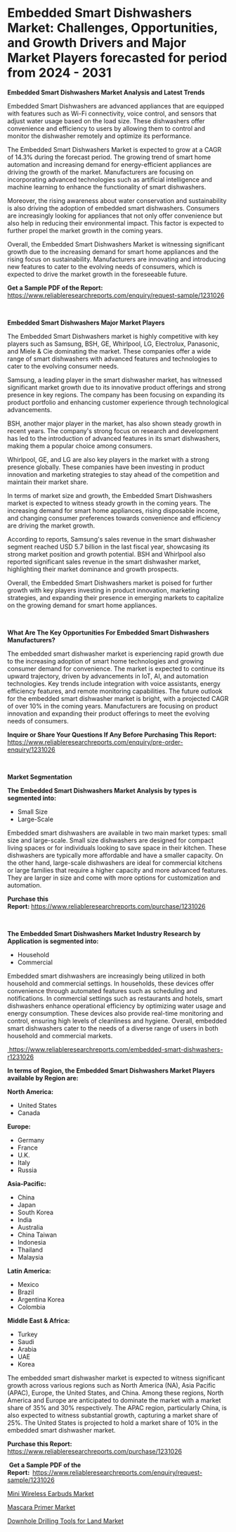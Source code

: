 <p><h1>Embedded Smart Dishwashers Market: Challenges, Opportunities, and Growth Drivers and Major Market Players forecasted for period from 2024 - 2031</h1></p><p><strong>Embedded Smart Dishwashers Market Analysis and Latest Trends</strong></p>
<p><p>Embedded Smart Dishwashers are advanced appliances that are equipped with features such as Wi-Fi connectivity, voice control, and sensors that adjust water usage based on the load size. These dishwashers offer convenience and efficiency to users by allowing them to control and monitor the dishwasher remotely and optimize its performance.</p><p>The Embedded Smart Dishwashers Market is expected to grow at a CAGR of 14.3% during the forecast period. The growing trend of smart home automation and increasing demand for energy-efficient appliances are driving the growth of the market. Manufacturers are focusing on incorporating advanced technologies such as artificial intelligence and machine learning to enhance the functionality of smart dishwashers.</p><p>Moreover, the rising awareness about water conservation and sustainability is also driving the adoption of embedded smart dishwashers. Consumers are increasingly looking for appliances that not only offer convenience but also help in reducing their environmental impact. This factor is expected to further propel the market growth in the coming years.</p><p>Overall, the Embedded Smart Dishwashers Market is witnessing significant growth due to the increasing demand for smart home appliances and the rising focus on sustainability. Manufacturers are innovating and introducing new features to cater to the evolving needs of consumers, which is expected to drive the market growth in the foreseeable future.</p></p>
<p><strong>Get a Sample PDF of the Report:&nbsp;</strong> <a href="https://www.reliableresearchreports.com/enquiry/request-sample/1231026">https://www.reliableresearchreports.com/enquiry/request-sample/1231026</a></p>
<p>&nbsp;</p>
<p><strong>Embedded Smart Dishwashers Major Market Players</strong></p>
<p><p>The Embedded Smart Dishwashers market is highly competitive with key players such as Samsung, BSH, GE, Whirlpool, LG, Electrolux, Panasonic, and Miele & Cie dominating the market. These companies offer a wide range of smart dishwashers with advanced features and technologies to cater to the evolving consumer needs.</p><p>Samsung, a leading player in the smart dishwasher market, has witnessed significant market growth due to its innovative product offerings and strong presence in key regions. The company has been focusing on expanding its product portfolio and enhancing customer experience through technological advancements.</p><p>BSH, another major player in the market, has also shown steady growth in recent years. The company's strong focus on research and development has led to the introduction of advanced features in its smart dishwashers, making them a popular choice among consumers.</p><p>Whirlpool, GE, and LG are also key players in the market with a strong presence globally. These companies have been investing in product innovation and marketing strategies to stay ahead of the competition and maintain their market share.</p><p>In terms of market size and growth, the Embedded Smart Dishwashers market is expected to witness steady growth in the coming years. The increasing demand for smart home appliances, rising disposable income, and changing consumer preferences towards convenience and efficiency are driving the market growth.</p><p>According to reports, Samsung's sales revenue in the smart dishwasher segment reached USD 5.7 billion in the last fiscal year, showcasing its strong market position and growth potential. BSH and Whirlpool also reported significant sales revenue in the smart dishwasher market, highlighting their market dominance and growth prospects.</p><p>Overall, the Embedded Smart Dishwashers market is poised for further growth with key players investing in product innovation, marketing strategies, and expanding their presence in emerging markets to capitalize on the growing demand for smart home appliances.</p></p>
<p>&nbsp;</p>
<p><strong>What Are The Key Opportunities For Embedded Smart Dishwashers Manufacturers?</strong></p>
<p><p>The embedded smart dishwasher market is experiencing rapid growth due to the increasing adoption of smart home technologies and growing consumer demand for convenience. The market is expected to continue its upward trajectory, driven by advancements in IoT, AI, and automation technologies. Key trends include integration with voice assistants, energy efficiency features, and remote monitoring capabilities. The future outlook for the embedded smart dishwasher market is bright, with a projected CAGR of over 10% in the coming years. Manufacturers are focusing on product innovation and expanding their product offerings to meet the evolving needs of consumers.</p></p>
<p><strong>Inquire or Share Your Questions If Any Before Purchasing This Report:</strong> <a href="https://www.reliableresearchreports.com/enquiry/pre-order-enquiry/1231026">https://www.reliableresearchreports.com/enquiry/pre-order-enquiry/1231026</a></p>
<p>&nbsp;</p>
<p><strong>Market Segmentation</strong></p>
<p><strong>The Embedded Smart Dishwashers Market Analysis by types is segmented into:</strong></p>
<p><ul><li>Small Size</li><li>Large-Scale</li></ul></p>
<p><p>Embedded smart dishwashers are available in two main market types: small size and large-scale. Small size dishwashers are designed for compact living spaces or for individuals looking to save space in their kitchen. These dishwashers are typically more affordable and have a smaller capacity. On the other hand, large-scale dishwashers are ideal for commercial kitchens or large families that require a higher capacity and more advanced features. They are larger in size and come with more options for customization and automation.</p></p>
<p><strong>Purchase this Report:&nbsp;</strong><a href="https://www.reliableresearchreports.com/purchase/1231026">https://www.reliableresearchreports.com/purchase/1231026</a></p>
<p>&nbsp;</p>
<p><strong>The Embedded Smart Dishwashers Market Industry Research by Application is segmented into:</strong></p>
<p><ul><li>Household</li><li>Commercial</li></ul></p>
<p><p>Embedded smart dishwashers are increasingly being utilized in both household and commercial settings. In households, these devices offer convenience through automated features such as scheduling and notifications. In commercial settings such as restaurants and hotels, smart dishwashers enhance operational efficiency by optimizing water usage and energy consumption. These devices also provide real-time monitoring and control, ensuring high levels of cleanliness and hygiene. Overall, embedded smart dishwashers cater to the needs of a diverse range of users in both household and commercial markets.</p></p>
<p><a href="https://www.reliableresearchreports.com/embedded-smart-dishwashers-r1231026">&nbsp;https://www.reliableresearchreports.com/embedded-smart-dishwashers-r1231026</a></p>
<p><strong>In terms of Region, the Embedded Smart Dishwashers Market Players available by Region are:</strong></p>
<p>
    <p> <strong> North America: </strong>
        <ul>
            <li>United States</li>
            <li>Canada</li>
        </ul>
        </p> 
    <p> <strong> Europe: </strong>
        <ul>
            <li>Germany</li>
            <li>France</li>
            <li>U.K.</li>
            <li>Italy</li>
            <li>Russia</li>
        </ul>
        </p> 
    <p> <strong> Asia-Pacific: </strong>
        <ul>
            <li>China</li>
            <li>Japan</li>
            <li>South Korea</li>
            <li>India</li>
            <li>Australia</li>
            <li>China Taiwan</li>
            <li>Indonesia</li>
            <li>Thailand</li>
            <li>Malaysia</li>
        </ul>
        </p> 
    <p> <strong> Latin America: </strong>
        <ul>
            <li>Mexico</li>
            <li>Brazil</li>
            <li>Argentina Korea</li>
            <li>Colombia</li>
        </ul>
        </p> 
    <p> <strong> Middle East & Africa: </strong>
        <ul>
            <li>Turkey</li>
            <li>Saudi</li>
            <li>Arabia</li>
            <li>UAE</li>
            <li>Korea</li>
        </ul>
    </p>
    </p>
<p><p>The embedded smart dishwasher market is expected to witness significant growth across various regions such as North America (NA), Asia Pacific (APAC), Europe, the United States, and China. Among these regions, North America and Europe are anticipated to dominate the market with a market share of 35% and 30% respectively. The APAC region, particularly China, is also expected to witness substantial growth, capturing a market share of 25%. The United States is projected to hold a market share of 10% in the embedded smart dishwasher market.</p></p>
<p><strong>Purchase this Report: </strong><a href="https://www.reliableresearchreports.com/purchase/1231026">https://www.reliableresearchreports.com/purchase/1231026</a></p>
<p>&nbsp;<strong>Get a Sample PDF of the Report:&nbsp;&nbsp;</strong><a href="https://www.reliableresearchreports.com/enquiry/request-sample/1231026">https://www.reliableresearchreports.com/enquiry/request-sample/1231026</a></p>
<p><strong></strong></p>
<p><p><a href="https://github.com/Glendatilghmankmgz0rbhwpy/Market-Research-Report-List-3/blob/main/mini-wireless-earbuds-market.md">Mini Wireless Earbuds Market</a></p><p><a href="https://github.com/DeonteStanton2023/Market-Research-Report-List-1/blob/main/mascara-primer-market.md">Mascara Primer Market</a></p><p><a href="https://view.publitas.com/reportprime-1/global-downhole-drilling-tools-for-land-market-is-projected-to-grow-at-a-cagr-of-14-8-forcasted-for-period-from-2024-to-2031/">Downhole Drilling Tools for Land Market</a></p></p>